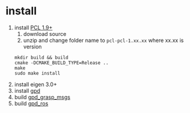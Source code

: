 # install
1. install [PCL 1.9+](https://github.com/PointCloudLibrary/pcl/releases)
   1. download source
   2. unzip and change folder name to `pcl-pcl-1.xx.xx` where xx.xx is version
    ```
    mkdir build && build
    cmake -DCMAKE_BUILD_TYPE=Release ..
    make
    sudo make install
    ```
2. install eigen 3.0+
3. install [gpd](https://github.com/sbgisen/gpd)
4. build [gpd_grasp_msgs](https://github.com/TAMS-Group/gpd_grasp_msgs)
5. build [gpd_ros](https://github.com/sbgisen/gpd_ros)
